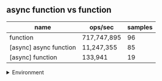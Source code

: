 ## async function vs function

|name|ops/sec|samples|
|-|-|-|
|function|717,747,895|96|
|[async] async function|11,247,355|85|
|[async] function|133,941|19|


<details>
<summary>Environment</summary>

* __Machine:__ linux x64 | 2 vCPUs | 6.8GB Mem
* __Run:__ Fri Oct 27 2023 00:23:19 GMT+0000 (Coordinated Universal Time)
</details>

<!--
{"environment":{"platform":"linux","arch":"x64","cpus":2,"totalMemory":6.7597503662109375},"benchmarks":[{"name":"function","opsSec":717747895.214021,"samples":6},{"name":"[async] async function","opsSec":11247355.07940056,"samples":7},{"name":"[async] function","opsSec":133941.39438308278,"samples":3}]}-->
